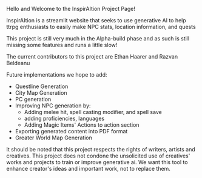Hello and Welcome to the InspirAItion Project Page!

InspirAItion is a streamlit website that seeks to use generative AI to help ttrpg enthusiasts to easily make NPC stats, location information, and quests

This project is still very much in the Alpha-build phase and as such is still missing some features and runs a little slow!

The current contributors to this project are Ethan Haarer and Razvan Beldeanu

Future implementations we hope to add:
 - Questline Generation
 - City Map Generation
 - PC generation
 - Improving NPC generation by:
     - Adding melee hit, spell casting modifier, and spell save
     - adding proficiencies, languages
     - Adding Magic Items' Actions to action section
 - Exporting generated content into PDF format
 - Greater World Map Generation

It should be noted that this project respects the rights of writers, artists and creatives. This project does not condone the unsolicited use of creatives' works and projects to train or improve generative ai. We want this tool to enhance creator's ideas and important work, not to replace them.
